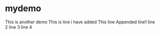 # mydemo
This is another demo
This is line i have added
This line Appended
line1
line 2
line 3
line 4
